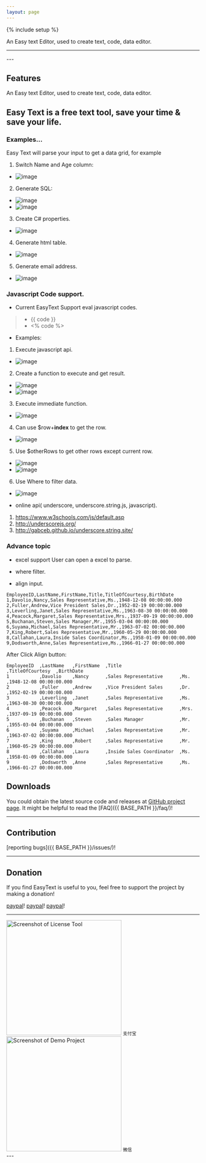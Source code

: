 ```yaml
---
layout: page
---
```

{% include setup %}

An Easy text Editor, used to create text, code, data editor.

---
<div class="row">
 
</div>
---

Features
--------
An Easy text Editor, used to create text, code, data editor.

## Easy Text is a free text tool, save your time & save your life.

### Examples...

Easy Text will parse your input to get a data grid, for example

1. Switch Name and Age column:
- ![image](https://easyhelper.github.io/EasyText/assets/1.png)

2. Generate SQL: 
- ![image](https://easyhelper.github.io/EasyText/assets/sql_1.png)
- ![image](https://easyhelper.github.io/EasyText/assets/sql_2.png)

3. Create C# properties.
 - ![image](https://easyhelper.github.io/EasyText/assets/CSharp_Property.png)

4. Generate html table.
 - ![image](https://easyhelper.github.io/EasyText/assets/html_table.png)

5. Generate email address.
 - ![image](https://easyhelper.github.io/EasyText/assets/generate_email.png)


### Javascript Code support.
- Current EasyText Support eval javascript codes.
> - {{ code }}
> - <% code %>

- Examples:
1. Execute javascript api.
 - ![image](https://easyhelper.github.io/EasyText/assets/advanced/1.png)

2. Create a function to execute and get result.
 - ![image](https://easyhelper.github.io/EasyText/assets/advanced/2.png)
 - ![image](https://easyhelper.github.io/EasyText/assets/advanced/function.png) 

3. Execute immediate function.
 - ![image](https://easyhelper.github.io/EasyText/assets/advanced/if_else.png)

4. Can use $row+**index** to get the row.
 - ![image](https://easyhelper.github.io/EasyText/assets/advanced/$row.png)

5. Use $otherRows to get other rows except current row.
 - ![image](https://easyhelper.github.io/EasyText/assets/advanced/otherRows_1.png)
 - ![image](https://easyhelper.github.io/EasyText/assets/advanced/otherRows_2.png)

6. Use Where to filter data.
 - ![image](https://easyhelper.github.io/EasyText/assets/advanced/where.png) 

- online api( underscore, underscore.string.js,  javascript).
1. https://www.w3schools.com/js/default.asp
2. http://underscorejs.org/
3. http://gabceb.github.io/underscore.string.site/


### Advance topic
- excel support
User can open a excel to parse.

- where filter.
- align input.

```
EmployeeID,LastName,FirstName,Title,TitleOfCourtesy,BirthDate 
1,Davolio,Nancy,Sales Representative,Ms.,1948-12-08 00:00:00.000
2,Fuller,Andrew,Vice President Sales,Dr.,1952-02-19 00:00:00.000
3,Leverling,Janet,Sales Representative,Ms.,1963-08-30 00:00:00.000
4,Peacock,Margaret,Sales Representative,Mrs.,1937-09-19 00:00:00.000
5,Buchanan,Steven,Sales Manager,Mr.,1955-03-04 00:00:00.000
6,Suyama,Michael,Sales Representative,Mr.,1963-07-02 00:00:00.000
7,King,Robert,Sales Representative,Mr.,1960-05-29 00:00:00.000
8,Callahan,Laura,Inside Sales Coordinator,Ms.,1958-01-09 00:00:00.000
9,Dodsworth,Anne,Sales Representative,Ms.,1966-01-27 00:00:00.000
```

After Click Align button:

```
EmployeeID  ,LastName   ,FirstName  ,Title                     ,TitleOfCourtesy  ,BirthDate              
1           ,Davolio    ,Nancy      ,Sales Representative      ,Ms.              ,1948-12-08 00:00:00.000
2           ,Fuller     ,Andrew     ,Vice President Sales      ,Dr.              ,1952-02-19 00:00:00.000
3           ,Leverling  ,Janet      ,Sales Representative      ,Ms.              ,1963-08-30 00:00:00.000
4           ,Peacock    ,Margaret   ,Sales Representative      ,Mrs.             ,1937-09-19 00:00:00.000
5           ,Buchanan   ,Steven     ,Sales Manager             ,Mr.              ,1955-03-04 00:00:00.000
6           ,Suyama     ,Michael    ,Sales Representative      ,Mr.              ,1963-07-02 00:00:00.000
7           ,King       ,Robert     ,Sales Representative      ,Mr.              ,1960-05-29 00:00:00.000
8           ,Callahan   ,Laura      ,Inside Sales Coordinator  ,Ms.              ,1958-01-09 00:00:00.000
9           ,Dodsworth  ,Anne       ,Sales Representative      ,Ms.              ,1966-01-27 00:00:00.000
```

Downloads
---------
You could obtain the latest source code and releases at [GitHub project page](https://github.com/easyHelper/EasyText).
It might be helpful to read the [FAQ]({{ BASE_PATH }}/faq/)!

---

Contribution
------------
[reporting bugs]({{ BASE_PATH }}/issues/)!

---

Donation
---------
If you find EasyText is useful to you, feel free to support the project by making a donation!  

[paypal](https://paypal.me/easyhelper)!
[paypal](https://paypal.me/easyhelper)!
[paypal](https://paypal.me/easyhelper)!

---
<div class="row">
  <div class="col-md-6">
    <img class="img-responsive" alt="Screenshot of License Tool" src="{{ ASSET_PATH }}/zhifubao.png" style="height: 300px">
    <small>支付宝</small>
  </div>
  <div class="col-md-6">
    <img class="img-responsive" alt="Screenshot of Demo Project" src="{{ ASSET_PATH }}/weixin.png" style="height: 300px">
    <small>微信</small>
  </div>
</div>
---
